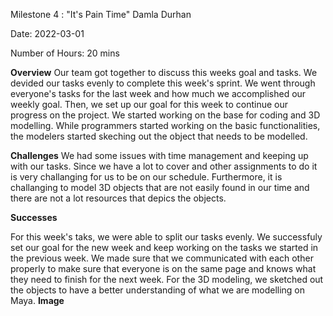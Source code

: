 Milestone 4 : "It's Pain Time" 
Damla Durhan

Date: 2022-03-01

Number of Hours: 20 mins

**Overview**
Our team got together to discuss this weeks goal and tasks. We devided our tasks evenly to complete this week's sprint. We went through everyone's tasks for the last week and how much we accomplished our weekly goal. Then, we set up our goal for this week to continue our progress on the project. We started working on the base for coding and 3D modelling. While programmers started working on the basic functionalities, the modelers started skeching out the object that needs to be modelled.

**Challenges**
We had some issues with time management and keeping up with our tasks. Since we have a lot to cover and other assignments to do it is very challanging for us to be on our schedule. Furthermore, it is challanging to model 3D objects that are not easily found in our time and there are not a lot resources that depics the objects. 

**Successes**

For this week's taks, we were able to split our tasks evenly. We successfuly set our goal for the new week and keep working on the tasks we started in the previous week. We made sure that we communicated with each other properly to make sure that everyone is on the same page and knows what they need to finish for the next week. For the 3D modeling, we sketched out the objects to have a better understanding of what we are modelling on Maya. 
**Image**

